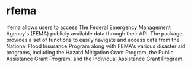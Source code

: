 # rfema
 rfema allows users to access The Federal Emergency Management Agency's (FEMA)  publicly available data through their API. The package provides a set of functions to easily navigate and access data  from the National Flood Insurance Program along with FEMA's various disaster aid programs, including the Hazard Mitigation Grant Program, the Public Assistance Grant Program, and the Individual Assistance Grant Program.
